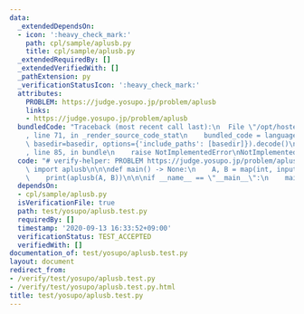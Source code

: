 ```yaml
---
data:
  _extendedDependsOn:
  - icon: ':heavy_check_mark:'
    path: cpl/sample/aplusb.py
    title: cpl/sample/aplusb.py
  _extendedRequiredBy: []
  _extendedVerifiedWith: []
  _pathExtension: py
  _verificationStatusIcon: ':heavy_check_mark:'
  attributes:
    PROBLEM: https://judge.yosupo.jp/problem/aplusb
    links:
    - https://judge.yosupo.jp/problem/aplusb
  bundledCode: "Traceback (most recent call last):\n  File \"/opt/hostedtoolcache/Python/3.9.0/x64/lib/python3.9/site-packages/onlinejudge_verify/documentation/build.py\"\
    , line 71, in _render_source_code_stat\n    bundled_code = language.bundle(stat.path,\
    \ basedir=basedir, options={'include_paths': [basedir]}).decode()\n  File \"/opt/hostedtoolcache/Python/3.9.0/x64/lib/python3.9/site-packages/onlinejudge_verify/languages/python.py\"\
    , line 85, in bundle\n    raise NotImplementedError\nNotImplementedError\n"
  code: "# verify-helper: PROBLEM https://judge.yosupo.jp/problem/aplusb\nfrom cpl.sample.aplusb\
    \ import aplusb\n\n\ndef main() -> None:\n    A, B = map(int, input().split())\n\
    \    print(aplusb(A, B))\n\n\nif __name__ == \"__main__\":\n    main()\n"
  dependsOn:
  - cpl/sample/aplusb.py
  isVerificationFile: true
  path: test/yosupo/aplusb.test.py
  requiredBy: []
  timestamp: '2020-09-13 16:33:52+09:00'
  verificationStatus: TEST_ACCEPTED
  verifiedWith: []
documentation_of: test/yosupo/aplusb.test.py
layout: document
redirect_from:
- /verify/test/yosupo/aplusb.test.py
- /verify/test/yosupo/aplusb.test.py.html
title: test/yosupo/aplusb.test.py
---
```

